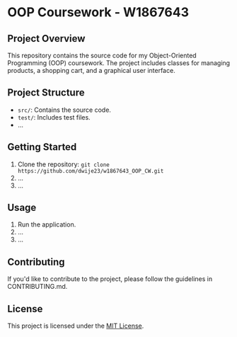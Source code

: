 # OOP Coursework - W1867643

## Project Overview

This repository contains the source code for my Object-Oriented Programming (OOP) coursework. The project includes classes for managing products, a shopping cart, and a graphical user interface.

## Project Structure

- `src/`: Contains the source code.
- `test/`: Includes test files.
- ...

## Getting Started

1. Clone the repository: `git clone https://github.com/dwije23/w1867643_OOP_CW.git`
2. ...
3. ...

## Usage

1. Run the application.
2. ...
3. ...

## Contributing

If you'd like to contribute to the project, please follow the guidelines in CONTRIBUTING.md.

## License

This project is licensed under the [MIT License](LICENSE).

